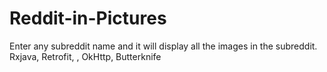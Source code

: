 # Reddit-in-Pictures
Enter any subreddit name and it will display all the images in the subreddit.
Rxjava, Retrofit, , OkHttp, Butterknife
